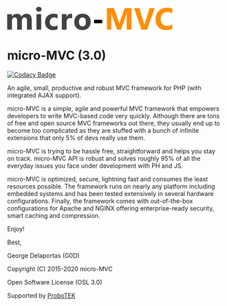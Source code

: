 ![alt tag](https://github.com/g0d/micro-MVC/blob/master/site/pix/micro_mvc.png)

# micro-MVC (3.0)

[![Codacy Badge](https://api.codacy.com/project/badge/Grade/a3246d5ff1c745c4a77e5f15a4893378)](https://www.codacy.com/app/g.delaportas/micro-MVC?utm_source=github.com&utm_medium=referral&utm_content=g0d/micro-MVC&utm_campaign=badger)

An agile, small, productive and robust MVC framework for PHP (with integrated AJAX support).

micro-MVC is a simple, agile and powerful MVC framework that empowers developers to write 
MVC-based code very quickly. Although there are tons of free and open source MVC frameworks out there, they 
usually end up to become too complicated as they are stuffed with a bunch of infinite extensions that only 
5% of devs really use them.

micro-MVC is trying to be hassle free, straightforward and helps you stay on track. micro-MVC API is robust 
and solves roughly 95% of all the everyday issues you face under development with PH and JS.

micro-MVC is optimized, secure, lightning fast and consumes the least resources possible.
The framework runs on nearly any platform including embedded systems and has been tested extensively in several hardware configurations. Finally, the framework comes with out-of-the-box configurations for Apache and NGINX offering enterprise-ready security, smart caching and compression.

Enjoy!

Best,

George Delaportas (G0D)

Copyright (C) 2015-2020 micro-MVC

Open Software License (OSL 3.0)

Supported by [ProboTEK](https://probotek.eu/)